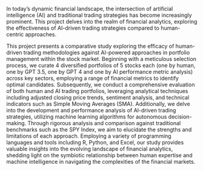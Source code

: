 In today’s dynamic financial landscape, the intersection of artificial intelligence (AI) and traditional trading strategies has become increasingly prominent. This project delves into the realm of financial analytics, exploring the effectiveness of AI-driven trading strategies compared to human-centric approaches.

This project presents a comparative study exploring the efficacy of human-driven trading methodologies against AI-powered approaches in portfolio management within the stock market. Beginning with a meticulous selection process, we curate 4 diversified portfolios of 5 stocks each (one by human, one by GPT 3.5, one by GPT 4 and one by AI performance metric analysis) across key sectors, employing a range of financial metrics to identify optimal candidates. Subsequently, we conduct a comprehensive evaluation of both human and AI trading portfolios, leveraging analytical techniques including adjusted closing price trends, sentiment analysis, and technical indicators such as Simple Moving Averages (SMA). Additionally, we delve into the development and performance analysis of AI-driven trading strategies, utilizing machine learning algorithms for autonomous decision-making. Through rigorous analysis and comparison against traditional benchmarks such as the SPY Index, we aim to elucidate the strengths and limitations of each approach. Employing a variety of programming languages and tools including R, Python, and Excel, our study provides valuable insights into the evolving landscape of financial analytics, shedding light on the symbiotic relationship between human expertise and machine intelligence in navigating the complexities of the financial markets.

